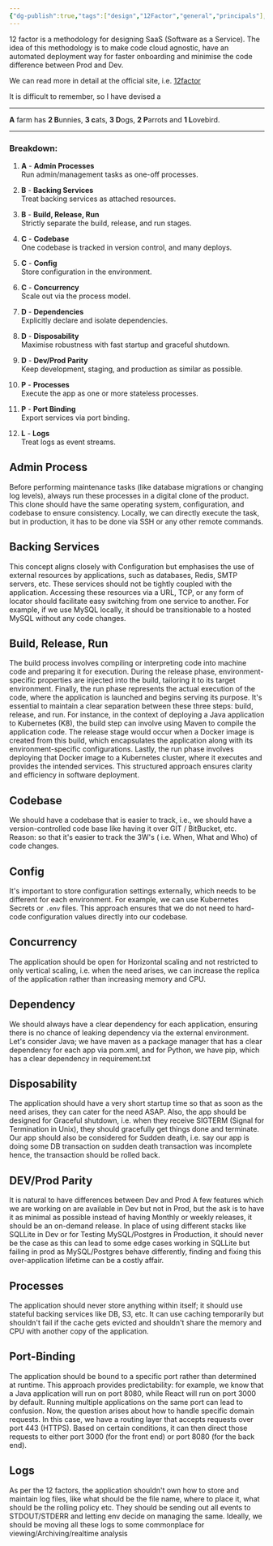 ```yaml
---
{"dg-publish":true,"tags":["design","12Factor","general","principals"],"title":"12 Factors","og:title":"12 Factors","og:type":"article","og:article:author":"Hemant Bothra","og:article:tag":["design","general","principals"],"og:article:section":"Technology","permalink":"/general/the-twelve-factors/","dgPassFrontmatter":true}
---
```


12 factor is a methodology for designing SaaS (Software as a Service). The idea of this methodology is to make code cloud agnostic, have an automated deployment way for faster onboarding and minimise the code difference between Prod and Dev.

We can read more in detail at the official site, i.e. [12factor](https://12factor.net/)

It is difficult to remember, so I have devised a 

---
**A** farm has **2 B**unnies, **3 c**ats, **3 D**ogs, **2 P**arrots and **1 L**ovebird.

---
### **Breakdown:**

1. **A** - **Admin Processes**  
    Run admin/management tasks as one-off processes.
    
2. **B** - **Backing Services**  
    Treat backing services as attached resources.
    
3. **B** - **Build, Release, Run**  
    Strictly separate the build, release, and run stages.
    
4. **C** - **Codebase**  
    One codebase is tracked in version control, and many deploys.
    
5. **C** - **Config**  
    Store configuration in the environment.
    
6. **C** - **Concurrency**  
    Scale out via the process model.
    
7. **D** - **Dependencies**  
    Explicitly declare and isolate dependencies.
    
8. **D** - **Disposability**  
    Maximise robustness with fast startup and graceful shutdown.
    
9. **D** - **Dev/Prod Parity**  
    Keep development, staging, and production as similar as possible.
    
10. **P** - **Processes**  
    Execute the app as one or more stateless processes.
    
11. **P** - **Port Binding**  
    Export services via port binding.
    
12. **L** - **Logs**  
    Treat logs as event streams.

## Admin Process
Before performing maintenance tasks (like database migrations or changing log levels), always run these processes in a digital clone of the product. This clone should have the same operating system, configuration, and codebase to ensure consistency.
Locally, we can directly execute the task, but in production, it has to be done via SSH or any other remote commands.
## Backing Services
This concept aligns closely with Configuration but emphasises the use of external resources by applications, such as databases, Redis, SMTP servers, etc. These services should not be tightly coupled with the application. Accessing these resources via a URL, TCP, or any form of locator should facilitate easy switching from one service to another. For example, if we use MySQL locally, it should be transitionable to a hosted MySQL without any code changes.
## Build, Release, Run
The build process involves compiling or interpreting code into machine code and preparing it for execution. During the release phase, environment-specific properties are injected into the build, tailoring it to its target environment. Finally, the run phase represents the actual execution of the code, where the application is launched and begins serving its purpose.
It's essential to maintain a clear separation between these three steps: build, release, and run. For instance, in the context of deploying a Java application to Kubernetes (K8), the build step can involve using Maven to compile the application code. The release stage would occur when a Docker image is created from this build, which encapsulates the application along with its environment-specific configurations. Lastly, the run phase involves deploying that Docker image to a Kubernetes cluster, where it executes and provides the intended services. This structured approach ensures clarity and efficiency in software deployment.
## Codebase
We should have a codebase that is easier to track, i.e., we should have a version-controlled code base like having it over GIT / BitBucket, etc.
Reason: so that it's easier to track the 3W's ( i.e. When, What and Who) of code changes.
## Config
It's important to store configuration settings externally, which needs to be different for each environment. For example, we can use Kubernetes Secrets or `.env` files. This approach ensures that we do not need to hard-code configuration values directly into our codebase.
## Concurrency
The application should be open for Horizontal scaling and not restricted to only vertical scaling, i.e. when the need arises, we can increase the replica of the application rather than increasing memory and CPU. 
## Dependency
We should always have a clear dependency for each application, ensuring there is no chance of leaking dependency via the external environment. Let's consider Java; we have maven as a package manager that has a clear dependency for each app via pom.xml, and for Python, we have pip, which has a clear dependency in requirement.txt
## Disposability
The application should have a very short startup time so that as soon as the need arises, they can cater for the need ASAP. Also, the app should be designed for Graceful shutdown, i.e. when they receive SIGTERM (Signal for Termination in Unix), they should gracefully get things done and terminate. Our app should also be considered for Sudden death, i.e. say our app is doing some DB transaction on sudden death transaction was incomplete hence, the transaction should be rolled back.
## DEV/Prod Parity
It is natural to have differences between Dev and Prod A few features which we are working on are available in Dev but not in Prod, but the ask is to have it as minimal as possible instead of having Monthly or weekly releases, it should be an on-demand release. In place of using different stacks like SQLLite in Dev or for Testing MySQL/Postgres in Production, it should never be the case as this can lead to some edge cases working in SQLLite but failing in prod as MySQL/Postgres behave differently, finding and fixing this over-application lifetime can be a costly affair.
## Processes
The application should never store anything within itself; it should use stateful backing services like DB, S3, etc. It can use caching temporarily but shouldn't fail if the cache gets evicted and shouldn't share the memory and CPU with another copy of the application.
## Port-Binding
The application should be bound to a specific port rather than determined at runtime. This approach provides predictability: for example, we know that a Java application will run on port 8080, while React will run on port 3000 by default. Running multiple applications on the same port can lead to confusion. 
Now, the question arises about how to handle specific domain requests. In this case, we have a routing layer that accepts requests over port 443 (HTTPS). Based on certain conditions, it can then direct those requests to either port 3000 (for the front end) or port 8080 (for the back end).
## Logs
As per the 12 factors, the application shouldn't own how to store and maintain log files, like what should be the file name, where to place it, what should be the rolling policy etc. They should be sending out all events to STDOUT/STDERR and letting env decide on managing the same. Ideally, we should be moving all these logs to some commonplace for viewing/Archiving/realtime analysis